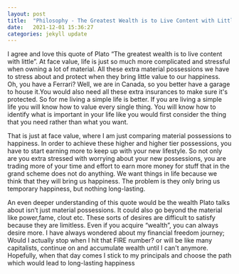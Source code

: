 ```yaml
---
layout: post
title:  "Philosophy - The Greatest Wealth is to Live Content with Little"
date:   2021-12-01 15:36:27
categories: jekyll update
---
```


I agree and love this quote of Plato “The greatest wealth is to live content with little”. At face value, life is just so much more complicated and stressful when owning a lot of material. All these extra material possessions we have to stress about and protect when they bring little value to our happiness. Oh, you have a Ferrari? Well, we are in Canada, so you better have a garage to house it.You would also need all these extra insurances to make sure it's protected. So for me living a simple life is better. If you are living a simple life you will know how to value every single thing. You will know how to identify what is important in your life like you would first consider the thing that you need rather than what you want. 

That is just at face value, where I am just comparing material possessions to happiness. In order to achieve these higher and higher tier possessions, you have to start earning more to keep up with your new lifestyle. So not only are you extra stressed with worrying about your new possessions, you are trading more of your time and effort to earn more money for stuff that in the grand scheme does not do anything.  We want things in life because we think that they will bring us happiness. The problem is they only bring us temporary happiness, but nothing long-lasting.

An even deeper understanding of this quote would be the wealth Plato talks about isn’t just material possessions. It could also go beyond the material like power,fame, clout etc. These sorts of desires are difficult to satisfy because they are limitless. Even if you acquire “wealth”, you can always desire more. I have always wondered about my financial freedom journey; Would I actually stop when I hit that FIRE number? or will be like many capitalists, continue on and accumulate wealth until I can't anymore. Hopefully, when that day comes I stick to my principals and choose the path which would lead to long-lasting happiness 